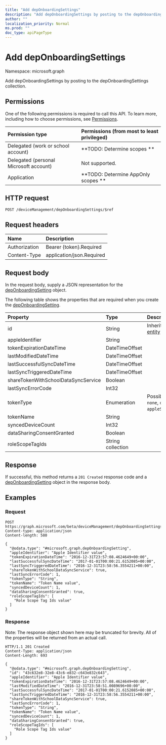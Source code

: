 ```yaml
---
title: "Add depOnboardingSettings"
description: "Add depOnboardingSettings by posting to the depOnboardingSettings collection."
author: ""
localization_priority: Normal
ms.prod: ""
doc_type: apiPageType
---
```


# Add depOnboardingSettings

Namespace: microsoft.graph

Add depOnboardingSettings by posting to the depOnboardingSettings collection.

## Permissions
One of the following permissions is required to call this API. To learn more, including how to choose permissions, see [Permissions](/concepts/permissions-reference.md).

|Permission type|Permissions (from most to least privileged)|
|:---|:---|
|Delegated (work or school account)|**TODO: Determine scopes **|
|Delegated (personal Microsoft account)|Not supported.|
|Application|**TODO: Determine AppOnly scopes **|

## HTTP request
<!-- {
  "blockType": "ignored"
}
-->
``` http
POST /deviceManagement/depOnboardingSettings/$ref
```

## Request headers
|Name|Description|
|:---|:---|
|Authorization|Bearer {token}.Required|
|Content-Type|application/json.Required|

## Request body
In the request body, supply a JSON representation for the [depOnboardingSetting](../resources/deponboardingsetting.md) object.

The following table shows the properties that are required when you create the [depOnboardingSetting](../resources/deponboardingsetting.md).

|Property|Type|Description|
|:---|:---|:---|
|id|String| Inherited from [entity](../resources/entity.md)|
|appleIdentifier|String||
|tokenExpirationDateTime|DateTimeOffset||
|lastModifiedDateTime|DateTimeOffset||
|lastSuccessfulSyncDateTime|DateTimeOffset||
|lastSyncTriggeredDateTime|DateTimeOffset||
|shareTokenWithSchoolDataSyncService|Boolean||
|lastSyncErrorCode|Int32||
|tokenType|Enumeration| Possible values are: `none`, `dep`, `appleSchoolManager`.|
|tokenName|String||
|syncedDeviceCount|Int32||
|dataSharingConsentGranted|Boolean||
|roleScopeTagIds|String collection||



## Response
If successful, this method returns a `201 Created` response code and a [depOnboardingSetting](../resources/deponboardingsetting.md) object in the response body.

## Examples

### Request
<!-- {
  "blockType": "request",
  "name": "create_deponboardingsetting_from_"
}
-->
``` http
POST https://graph.microsoft.com/beta/deviceManagement/depOnboardingSettings
Content-type: application/json
Content-length: 580

{
  "@odata.type": "#microsoft.graph.depOnboardingSetting",
  "appleIdentifier": "Apple Identifier value",
  "tokenExpirationDateTime": "2016-12-31T23:57:08.4624649+00:00",
  "lastSuccessfulSyncDateTime": "2017-01-01T00:00:21.6152085+00:00",
  "lastSyncTriggeredDateTime": "2016-12-31T23:58:56.3554211+00:00",
  "shareTokenWithSchoolDataSyncService": true,
  "lastSyncErrorCode": 1,
  "tokenType": "String",
  "tokenName": "Token Name value",
  "syncedDeviceCount": 1,
  "dataSharingConsentGranted": true,
  "roleScopeTagIds": [
    "Role Scope Tag Ids value"
  ]
}
```

### Response
Note: The response object shown here may be truncated for brevity. All of the properties will be returned from an actual call.
<!-- {
  "blockType": "response",
  "truncated": true,
  "@odata.type": "microsoft.graph.deponboardingsetting"
}
-->
``` http
HTTP/1.1 201 Created
Content-Type: application/json
Content-Length: 693

{
  "@odata.type": "#microsoft.graph.depOnboardingSetting",
  "id": "43c632e8-32e8-43c6-e832-c643e832c643",
  "appleIdentifier": "Apple Identifier value",
  "tokenExpirationDateTime": "2016-12-31T23:57:08.4624649+00:00",
  "lastModifiedDateTime": "2016-12-31T23:58:51.0089696+00:00",
  "lastSuccessfulSyncDateTime": "2017-01-01T00:00:21.6152085+00:00",
  "lastSyncTriggeredDateTime": "2016-12-31T23:58:56.3554211+00:00",
  "shareTokenWithSchoolDataSyncService": true,
  "lastSyncErrorCode": 1,
  "tokenType": "String",
  "tokenName": "Token Name value",
  "syncedDeviceCount": 1,
  "dataSharingConsentGranted": true,
  "roleScopeTagIds": [
    "Role Scope Tag Ids value"
  ]
}
```

